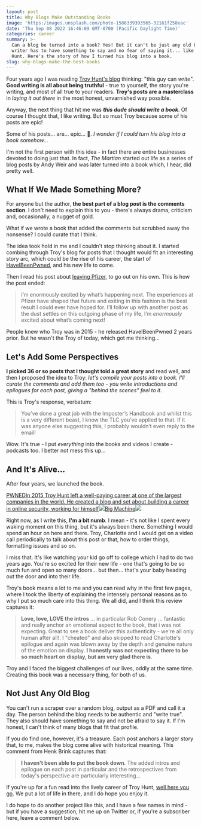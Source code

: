 ```yaml
---
layout: post
title: Why Blogs Make Outstanding Books
image: 'https:/images.unsplash.com/photo-1586339393565-32161f258eac'
date: 'Thu Sep 08 2022 16:46:09 GMT-0700 (Pacific Daylight Time)'
categories: career
summary: >-
  Can a blog be turned into a book? Yes! But it can't be just any old blog - the
  writer has to have something to say and no fear of saying it... like Troy
  Hunt. Here's the story of how I turned his blog into a book.
slug: why-blogs-make-the-best-books
---
```


Four years ago I was reading [Troy Hunt's blog](https://www.troyhunt.com/pwned-the-book-is-finally-here/) thinking: "this guy can _write_". **Good writing is all about being truthful** \- true to yourself, the story you're writing, and most of all true to your readers. **Troy's posts are a masterclass** in _laying it out there_ in the most honest, unvarnished way possible.

Anyway, the next thing that hit me was _**this dude should write a book**_. Of course I thought that, I like writing. But so must Troy because some of his posts are epic!

Some of his posts... are... epic... 🤔.   _I wonder if I could turn his blog into a book somehow..._

I'm not the first person with this idea - in fact there are entire businesses devoted to doing just that. In fact, _The Martian_ started out life as a series of blog posts by Andy Weir and was later turned into a book which, I hear, did pretty well.

## What If We Made Something More?

For anyone but the author, **the best part of a blog post is the comments section**. I don't need to explain this to you - there's always drama, criticism and, occasionally, a nugget of gold. 

What if we wrote a book that added the comments but scrubbed away the nonsense? I could curate that I think.

The idea took hold in me and I couldn't stop thinking about it. I started combing through Troy's blog for posts that I thought would fit an interesting story arc, which could be the rise of his career, the start of [HaveIBeenPwned](https://haveibeenpwned.com/), and his new life to come.

Then I read his post about [leaving Pfizer](https://www.troyhunt.com/today-marks-two-important-milestones/), to go out on his own. This is how the post ended:

> I’m enormously excited by what’s happening next. The experiences at Pfizer have shaped that future and exiting in this fashion is the best result I could ever have hoped for. I’ll follow up with another post as the dust settles on this outgoing phase of my life, I’m _enormously_ excited about what’s coming next!

People knew who Troy was in 2015 - he released HaveIBeenPwned 2 years prior. But he wasn't the Troy of today, which got me thinking...

## Let's Add Some Perspectives

**I picked 36 or so posts that I thought told a great story** and read well, and then I proposed the idea to Troy: _let's compile your posts into a book. I'll curate the comments and add them too - you write introductions and epilogues for each post, giving a "behind the scenes" feel to it_.

This is Troy's response, verbatum:

> You’ve done a great job with the Imposter’s Handbook and whilst this is a very different beast, I know the TLC you’ve applied to that. If it was anyone else suggesting this, I probably wouldn’t even reply to the email!

Wow. It's true - I put _everything_ into the books and videos I create - podcasts too. I better not mess this up...

## And It's Alive...

After four years, we launched the book.

[PWNEDIn 2015 Troy Hunt left a well-paying career at one of the largest companies in the world. He created a blog and set about building a career in online security, working for himself![](https://bigmachine.io/images/logos/cs.png)Big Machine![](https://bigmachine.io/images/pwned/cover.jpg)](https://bigmachine.io/products/pwned/)

Right now, as I write this, **I'm a bit numb**. I mean - it's not like I spent every waking moment on this thing, but it's always been there. Something I would spend an hour on here and there. Troy, Charlotte and I would get on a video call periodically to talk about this post or that, how to order things, formatting issues and so on.

I miss that. It's like watching your kid go off to college which I had to do two years ago. You're so excited for their new life - one that's going to be so much fun and open so many doors... but then... that's your baby heading out the door and into their life.

Troy's book means a lot to me and you can read why in the first few pages, where I took the liberty of explaining the intensely personal reasons as to why I put so much care into this thing. We all did, and I think this review captures it:

> **Love, love, LOVE the intros** ... in particular Rob Conery ... fantastic and really anchor an emotional aspect to the book, that i was not expecting. Great to see a book deliver this authenticity - we're all only human after all!. I "cheated" and also skipped to read Charlotte's epilogue and again was blown away by the depth and genuine nature of the emotion on display. **I honestly was not expecting there to be so much heart on display, but am very glad there is**.

Troy and I faced the biggest challenges of our lives, oddly at the same time. Creating this book was a necessary thing, for both of us. 

## Not Just Any Old Blog

You can't run a scraper over a random blog, output as a PDF and call it a day. The person behind the blog needs to be authentic and "write true". They also should have something to say and not be afraid to say it. If I'm honest, I can't think of many blogs that fit that profile.

If you do find one, however, it's a treasure. Each post anchors a larger story that, to me, makes the blog come alive with historical meaning. This comment from Henk Brink captures that:

> **I haven't been able to put the book down**. The added intros and epilogue on each post in particular and the retrospectives from today's perspective are particularly interesting...

If you're up for a fun read into the lively career of Troy Hunt, [well here you go](https://bigmachine.io/products/pwned/). We put a lot of life in there, and I do hope you enjoy it.

I do hope to do another project like this, and I have a few names in mind - but if you have a suggestion, hit me up on Twitter or, if you're a subscriber here, leave a comment below.
